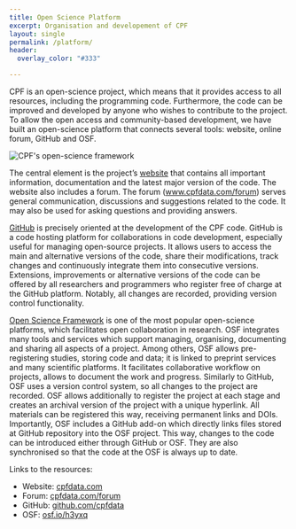 ```yaml
---
title: Open Science Platform
excerpt: Organisation and developement of CPF
layout: single
permalink: /platform/
header:
  overlay_color: "#333"

---
```


CPF is an open-science project, which means that it provides access to all resources, including the programming code. Furthermore, the code can be improved and developed by anyone who wishes to contribute to the project. To allow the open access and community-based development, we have built an open-science platform that connects several tools: website, online forum, GitHub and OSF.

![CPF's open-science framework](/assets/images/OSF4.webp)

The central element is the project’s [website](www.cpfdata.com) that contains all important information, documentation and the latest major version of the code. The website also includes a forum. The forum (www.cpfdata.com/forum) serves general communication, discussions and suggestions related to the code. It may also be used for asking questions and providing answers.

[GitHub](www.github.com) is precisely oriented at the development of the CPF code. GitHub is a code hosting platform for collaborations in code development, especially useful for managing open-source projects. It allows users to access the main and alternative versions of the code, share their modifications, track changes and continuously integrate them into consecutive versions. Extensions, improvements or alternative versions of the code can be offered by all researchers and programmers who register free of charge at the GitHub platform. Notably, all changes are recorded, providing version control functionality.

[Open Science Framework](www.osf.io) is one of the most popular open-science platforms, which facilitates open collaboration in research. OSF integrates many tools and services which support managing, organising, documenting and sharing all aspects of a project. Among others, OSF allows pre-registering studies, storing code and data; it is linked to preprint services and many scientific platforms. It facilitates collaborative workflow on projects, allows to document the work and progress. Similarly to GitHub, OSF uses a version control system, so all changes to the project are recorded. OSF allows additionally to register the project at each stage and creates an archival version of the project with a unique hyperlink. All materials can be registered this way, receiving permanent links and DOIs. Importantly, OSF includes a GitHub add-on which directly links files stored at GitHub repository into the OSF project. This way, changes to the code can be introduced either through GitHub or OSF. They are also synchronised so that the code at the OSF is always up to date.

Links to the resources:

- Website: [cpfdata.com](cpfdata.com)
- Forum: [cpfdata.com/forum](cpfdata.com/forum)
- GitHub: [github.com/cpfdata](github.com/cpfdata)
- OSF: [osf.io/h3yxq](osf.io/h3yxq)
